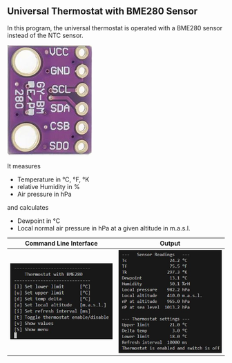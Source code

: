 ## Universal Thermostat with BME280 Sensor
In this program, the universal thermostat is operated with a BME280 
sensor instead of the NTC sensor. 

![BME280](images/BME280.jpg)

It measures

- Temperature in °C, °F, °K
- relative Humidity in %
- Air pressure in hPa

and calculates 

- Dewpoint in °C
- Local normal air pressure in hPa at a given altitude in m.a.s.l. 

|Command Line Interface|Output|
|:--------------------:|:----:|
|![CLI](images/CLI.jpg)|![OUT](images/BME280output.jpg)|
